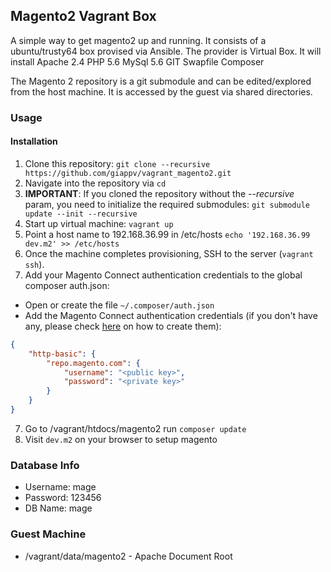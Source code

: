 ## Magento2 Vagrant Box
A simple way to get magento2 up and running. It consists of a ubuntu/trusty64 box provised via Ansible. 
The provider is Virtual Box. 
It will install 
Apache 2.4
PHP 5.6
MySql 5.6
GIT 
Swapfile
Composer


The Magento 2 repository is a git submodule and can be edited/explored from the host machine. It is accessed by the guest via shared directories.

### Usage
#### Installation
1. Clone this repository: `git clone --recursive https://github.com/giappv/vagrant_magento2.git`
2. Navigate into the repository via `cd`
2. **IMPORTANT**: If you cloned the repository without the *--recursive* param, you need to initialize the required submodules: `git submodule update --init --recursive`
3. Start up virtual machine: `vagrant up`
4. Point a host name to 192.168.36.99 in /etc/hosts `echo '192.168.36.99 dev.m2' >> /etc/hosts`
5. Once the machine completes provisioning, SSH to the server (`vagrant ssh`).
6. Add your Magento Connect authentication credentials to the global composer auth.json:

  * Open or create the file `~/.composer/auth.json`
  * Add the Magento Connect authentication credentials (if you don't have any, please check [here](http://devdocs.magento.com/guides/v2.0/install-gde/prereq/connect-auth.html) on how to create them):

  ```json
  {
      "http-basic": {
          "repo.magento.com": {
              "username": "<public key>",
              "password": "<private key>"
          }
      }
  }
  ```
7. Go to /vagrant/htdocs/magento2 run `composer update`
8. Visit `dev.m2` on your browser to setup magento

### Database Info
* Username: mage
* Password: 123456
* DB Name: mage

### Guest Machine
* /vagrant/data/magento2 - Apache Document Root